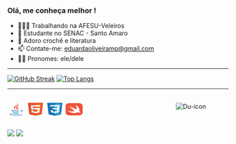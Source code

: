 ### Olá, me conheça melhor !

- 👨🏻‍💻 Trabalhando na AFESU-Veleiros
- 🌱 Estudante no SENAC - Santo Amaro
- 🧶 Adoro crochê e literatura 
- 📫 Contate-me: eduardaoliveiramp@gmail.com
- 🏳️‍🌈 Pronomes: ele/dele


<a href="[https://github.com/eduardaoliveiragithub](https://github.com/eduardaoliveiragithub)">

<div>

<hr>

[![GitHub Streak](http://github-readme-streak-stats.herokuapp.com?user=eduardaoliveiragithub&theme=dark&background=000000)](https://git.io/streak-stats)    [![Top Langs](https://github-readme-stats.vercel.app/api/top-langs/?username=eduardaoliveiragithub&layout=compact&theme=vision-friendly-dark)](https://github.com/anuraghazra/github-readme-stats)

 <hr>
 
</div>

<div style="display: inline_block"><br>
  <img align="center" alt="Du-Java" height="30" width="40" src="https://github.com/devicons/devicon/blob/master/icons/java/java-original.svg">
  <img align="center" alt="Du-HTML" height="30" width="40" src="https://raw.githubusercontent.com/devicons/devicon/master/icons/html5/html5-original.svg">
  
  <img align="center" alt="Du-CSS" height="30" width="40" src="https://raw.githubusercontent.com/devicons/devicon/master/icons/css3/css3-original.svg">
  <img align="center" alt="Du-Swift" height="30" width="40" src="https://github.com/devicons/devicon/blob/master/icons/swift/swift-original.svg">
  <img align="right" alt="Du-icon"  height="120" width="120" src="https://media.discordapp.net/attachments/1073085015329619989/1156375600517349496/eububle.jpg?ex=6514be33&is=65136cb3&hm=b6b6d80bf3c36e2e6ad3a4458b9720eddba98ffa3fdbe003e64d9d54452bb1f0&=">

          
</div>

<br>
   
<div> 

 <a href="https://www.linkedin.com/in/eduarda-oliveira-51b0851b4/" target="_blank"><img src="https://img.shields.io/badge/-LinkedIn-%230077B5?style=for-the-badge&logo=linkedin&logoColor=white" target="_blank"></a> 
 <a href="#" target="_blank"><img src="https://img.shields.io/badge/Eclipse-2C2255?style=for-the-badge&logo=eclipse&logoColor=white" ></a> 



  
  
</div>
